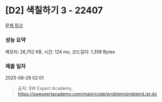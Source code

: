 # [D2] 색칠하기 3 - 22407 

[문제 링크](https://swexpertacademy.com/main/code/problem/problemDetail.do?contestProbId=AZHVeb9KW6IDFAQP) 

### 성능 요약

메모리: 26,752 KB, 시간: 124 ms, 코드길이: 1,358 Bytes

### 제출 일자

2025-08-28 02:01



> 출처: SW Expert Academy, https://swexpertacademy.com/main/code/problem/problemList.do